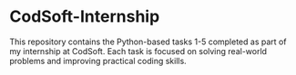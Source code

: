 # CodSoft-Internship
This repository contains the Python-based tasks 1-5 completed as part of my internship at CodSoft. Each task is focused on solving real-world problems and improving practical coding skills.
